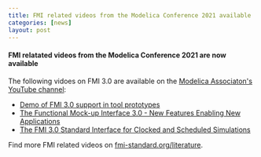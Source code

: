 ```yaml
---
title: FMI related videos from the Modelica Conference 2021 available
categories: [news]
layout: post
---
```


#### FMI relatated videos from the Modelica Conference 2021 are now available

The following vidoes on FMI 3.0 are available on the [Modelica Associaton's YouTube channel](https://www.youtube.com/channel/UCWOY3iWw84Uwn-93ZonOSDw):

- [Demo of FMI 3.0 support in tool prototypes](https://www.youtube.com/watch?v=dhp3L6aMaAQ)
- [The Functional Mock-up Interface 3.0 - New Features Enabling New Applications](https://www.youtube.com/watch?v=sNsWVfmZC5s)
- [The FMI 3.0 Standard Interface for Clocked and Scheduled Simulations](https://www.youtube.com/watch?v=ZT918VcYVlA)

Find more FMI related videos on [fmi-standard.org/literature](https://fmi-standard.org/literature/).
